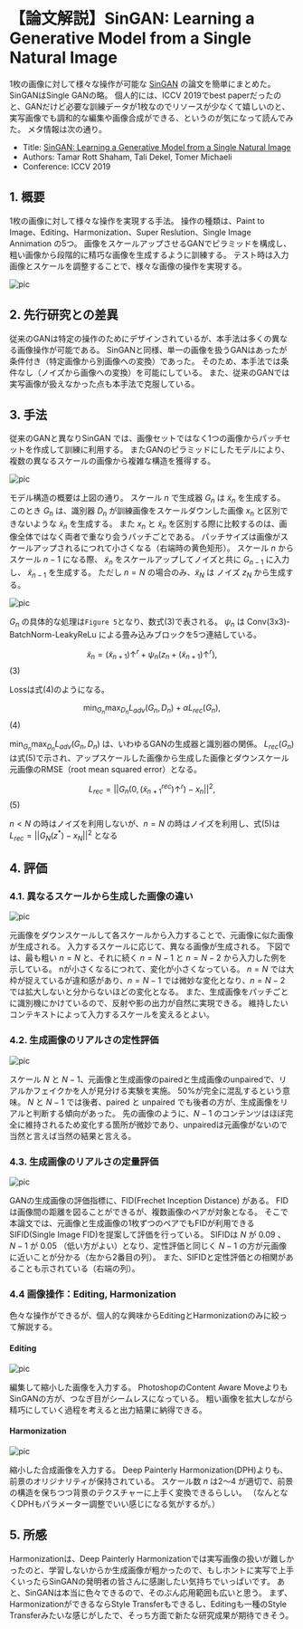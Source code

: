 # 【論文解説】SinGAN: Learning a Generative Model from a Single Natural Image

1枚の画像に対して様々な操作が可能な [SinGAN](https://arxiv.org/abs/1905.01164) の論文を簡単にまとめた。
SinGANはSingle GANの略。
個人的には、ICCV 2019でbest paperだったのと、GANだけど必要な訓練データが1枚なのでリソースが少なくて嬉しいのと、実写画像でも調和的な編集や画像合成ができる、というのが気になって読んでみた。
メタ情報は次の通り。

- Title: [SinGAN: Learning a Generative Model from a Single Natural Image](https://arxiv.org/abs/1905.01164)
- Authors:  Tamar Rott Shaham, Tali Dekel, Tomer Michaeli
- Conference: ICCV 2019

## 1. 概要
1枚の画像に対して様々な操作を実現する手法。
操作の種類は、Paint to Image、Editing、Harmonization、Super Reslution、Single Image Annimation の5つ。
画像をスケールアップさせるGANでピラミッドを構成し、粗い画像から段階的に精巧な画像を生成するように訓練する。
テスト時は入力画像とスケールを調整することで、様々な画像の操作を実現する。

![pic](./images/fig2.png)


## 2. 先行研究との差異
従来のGANは特定の操作のためにデザインされているが、本手法は多くの異なる画像操作が可能である。
SinGANと同様、単一の画像を扱うGANはあったが条件付き（特定画像から別画像への変換）であった。
そのため、本手法では条件なし（ノイズから画像への変換）を可能にしている。
また、従来のGANでは実写画像が扱えなかった点も本手法で克服している。

## 3. 手法

従来のGANと異なりSinGAN では、画像セットではなく1つの画像からパッチセットを作成して訓練に利用する。
またGANのピラミッドにしたモデルにより、複数の異なるスケールの画像から複雑な構造を獲得する。

![pic](./images/fig4.png)

モデル構造の概要は上図の通り。
スケール $n$ で生成器 $G_n$ は $\tilde{x}_n$ を生成する。
このとき $G_n$ は、識別器 $D_n$ が訓練画像をスケールダウンした画像 $x_n$ と区別できないような $\tilde{x}_n$ を生成する。
また $x_n$ と $\tilde{x}_n$ を区別する際に比較するのは、画像全体ではなく両者で重なり会うパッチごとである。
パッチサイズは画像がスケールアップされるにつれて小さくなる（右端時の黄色矩形）。
スケール $n$ からスケール $n-1$ になる際、 $\tilde{x}_n$ をスケールアップしてノイズと共に $G_{n-1}$ に入力し、 $\tilde{x}_{n-1}$ を生成する。
ただし $n=N$ の場合のみ、$\tilde{x}_N$ は ノイズ $z_N$ から生成する。

![pic](./images/fig5.png)

$G_n$ の具体的な処理は`Figure 5`となり、数式(3)で表される。
$ψ_n$ は Conv(3x3)-BatchNorm-LeakyReLu による畳み込みブロックを5つ連結している。

$$ \tilde{x}_n = (\tilde{x}_{n+1})↑^r + ψ_n(z_n+(\tilde{x}_{n+1})↑^r), $$ (3)

Lossは式(4)のようになる。

$$ \min_{G_n} \max_{D_n} L_{adv}(G_n, D_n) + αL_{rec}(G_n), $$ (4)

$\min_{G_n} \max_{D_n} L_{adv}(G_n, D_n)$ は、いわゆるGANの生成器と識別器の関係。
$L_{rec}(G_n)$は式(5)で示され、アップスケールした画像から生成した画像とダウンスケール元画像のRMSE（root mean squared error）となる。

$$ L_{rec} = || G_n(0,(\tilde{x}^{rec}_{n+1}) ↑^r) − x_n ||^2, $$ (5)

$n<N$ の時はノイズを利用しないが、$n=N$ の時はノイズを利用し、式(5)は $L_{rec} = || G_N(z^*) − x_N ||^2$ となる


## 4. 評価

### 4.1. 異なるスケールから生成した画像の違い

![pic](./images/fig8.png)

元画像をダウンスケールして各スケールから入力することで、元画像に似た画像が生成される。
入力するスケールに応じて、異なる画像が生成される。
下図では、最も粗い $n=N$ と、それに続く $n=N-1$ と $n=N-2$ から入力した例を示している。
nが小さくなるにつれて、変化が小さくなっている。
$n=N$ では大枠が捉えているが違和感があり、$n=N-1$ では微妙な変化となり、$n=N-2$ では拡大しないと分からないほどの変化となる。
また、生成画像をパッチごとに識別機にかけているので、反射や影の出力が自然に実現できる。
維持したいコンテキストによって入力するスケールを変えるとよい。

### 4.2. 生成画像のリアルさの定性評価

![pic](./images/table1.png)

スケール $N$ と $N-1$、元画像と生成画像のpairedと生成画像のunpairedで、リアルかフェイクかを人が見分ける実験を実施。
50%が完全に混乱するという意味。
$N$ と $N-1$ では後者、paired と unpaired でも後者の方が、生成画像をリアルと判断する傾向があった。
先の画像のように、$N-1$ のコンテンツはほぼ完全に維持されるため変化する箇所が微妙であり、unpairedは元画像がないので当然と言えば当然の結果と言える。

### 4.3. 生成画像のリアルさの定量評価

![pic](./images/table2.png)

GANの生成画像の評価指標に、FID(Frechet Inception Distance) がある。
FIDは画像間の距離を図ることができるが、複数画像のペアが対象となる。
そこで本論文では、元画像と生成画像の1枚ずつのペアでもFIDが利用できるSIFID(Single Image FID)を提案して評価を行っている。
SIFIDは $N$ が 0.09 、 $N-1$ が 0.05 （低い方がよい）となり、定性評価と同じく $N-1$ の方が元画像に近いことが分かる（左から2番目の列）。
また、SIFIDと定性評価との相関があることも示されている（右端の列）。

### 4.4 画像操作：Editing, Harmonization

色々な操作ができるが、個人的な興味からEditingとHarmonizationのみに絞って解説する。

#### Editing

![pic](./images/fig12.png)

編集して縮小した画像を入力する。 
PhotoshopのContent Aware MoveよりもSinGANの方が、つなぎ目がシームレスになっている。 
粗い画像を拡大しながら精巧にしていく過程を考えると出力結果に納得できる。

#### Harmonization

![pic](./images/fig13.png)

縮小した合成画像を入力する。
Deep Painterly Harmonization(DPH)よりも、前景のオリジナリティが保持されている。
スケール数 $n$ は2～4 が適切で、前景の構造を保ちつつ背景のテクスチャーに上手く変換できるらしい。
（なんとなくDPHもパラメーター調整でいい感じになる気がするが。）

## 5. 所感
Harmonizationは、Deep Painterly Harmonizationでは実写画像の扱いが難しかったのと、学習しないからか生成画像が粗かったので、もしホントに実写で上手くいったらSinGANの発明者の皆さんに感謝したい気持ちでいっぱいです。
あと、SinGANは本当に色々できるので、そのぶん応用範囲も広いと思う。
まず、HarmonizationができるならStyle Transferもできるし、Editingも一種のStyle Transferみたいな感じがしたで、そっち方面で新たな研究成果が期待できそう。